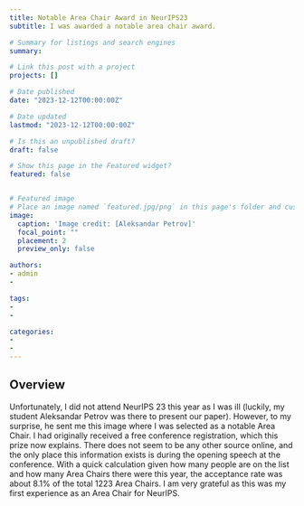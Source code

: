 ```yaml
---
title: Notable Area Chair Award in NeurIPS23
subtitle: I was awarded a notable area chair award.

# Summary for listings and search engines
summary: 

# Link this post with a project
projects: []

# Date published
date: "2023-12-12T00:00:00Z"

# Date updated
lastmod: "2023-12-12T00:00:00Z"

# Is this an unpublished draft?
draft: false

# Show this page in the Featured widget?
featured: false


# Featured image
# Place an image named `featured.jpg/png` in this page's folder and customize its options here.
image:
  caption: 'Image credit: [Aleksandar Petrov]'
  focal_point: ""
  placement: 2
  preview_only: false

authors:
- admin
- 

tags:
- 
- 

categories:
- 
- 
---
```


## Overview

Unfortunately, I did not attend NeurIPS 23 this year as I was ill (luckily, my student Aleksandar Petrov was there to present our paper). However, to my surprise, he sent me this image where I was selected as a notable Area Chair. I had originally received a free conference registration, which this prize now explains. There does not seem to be any other source online, and the only place this information exists is during the opening speech at the conference. With a quick calculation given how many people are on the list and how many Area Chairs there were this year, the acceptance rate was about 8.1% of the total 1223 Area Chairs. I am very grateful as this was my first experience as an Area Chair for NeurIPS.
